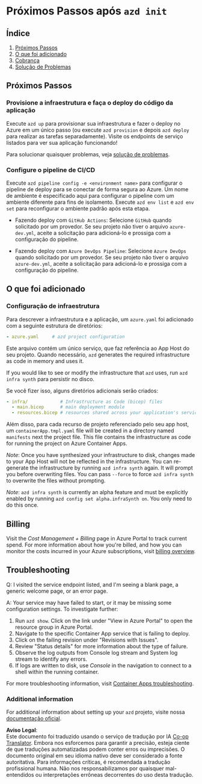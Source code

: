 <!--
CO_OP_TRANSLATOR_METADATA:
{
  "original_hash": "be745fda2aef9ee7ea772119fc6cdcf7",
  "translation_date": "2025-05-17T14:16:20+00:00",
  "source_file": "04-PracticalImplementation/samples/csharp/src/next-steps.md",
  "language_code": "br"
}
-->
# Próximos Passos após `azd init`

## Índice

1. [Próximos Passos](../../../../../../04-PracticalImplementation/samples/csharp/src)
2. [O que foi adicionado](../../../../../../04-PracticalImplementation/samples/csharp/src)
3. [Cobrança](../../../../../../04-PracticalImplementation/samples/csharp/src)
4. [Solução de Problemas](../../../../../../04-PracticalImplementation/samples/csharp/src)

## Próximos Passos

### Provisione a infraestrutura e faça o deploy do código da aplicação

Execute `azd up` para provisionar sua infraestrutura e fazer o deploy no Azure em um único passo (ou execute `azd provision` e depois `azd deploy` para realizar as tarefas separadamente). Visite os endpoints de serviço listados para ver sua aplicação funcionando!

Para solucionar quaisquer problemas, veja [solução de problemas](../../../../../../04-PracticalImplementation/samples/csharp/src).

### Configure o pipeline de CI/CD

Execute `azd pipeline config -e <environment name>` para configurar o pipeline de deploy para se conectar de forma segura ao Azure. Um nome de ambiente é especificado aqui para configurar o pipeline com um ambiente diferente para fins de isolamento. Execute `azd env list` e `azd env set` para reconfigurar o ambiente padrão após esta etapa.

- Fazendo deploy com `GitHub Actions`: Selecione `GitHub` quando solicitado por um provedor. Se seu projeto não tiver o arquivo `azure-dev.yml`, aceite a solicitação para adicioná-lo e prossiga com a configuração do pipeline.

- Fazendo deploy com `Azure DevOps Pipeline`: Selecione `Azure DevOps` quando solicitado por um provedor. Se seu projeto não tiver o arquivo `azure-dev.yml`, aceite a solicitação para adicioná-lo e prossiga com a configuração do pipeline.

## O que foi adicionado

### Configuração de infraestrutura

Para descrever a infraestrutura e a aplicação, um `azure.yaml` foi adicionado com a seguinte estrutura de diretórios:

```yaml
- azure.yaml     # azd project configuration
```

Este arquivo contém um único serviço, que faz referência ao App Host do seu projeto. Quando necessário, `azd` generates the required infrastructure as code in memory and uses it.

If you would like to see or modify the infrastructure that `azd` uses, run `azd infra synth` para persistir no disco.

Se você fizer isso, alguns diretórios adicionais serão criados:

```yaml
- infra/            # Infrastructure as Code (bicep) files
  - main.bicep      # main deployment module
  - resources.bicep # resources shared across your application's services
```

Além disso, para cada recurso de projeto referenciado pelo seu app host, um `containerApp.tmpl.yaml` file will be created in a directory named `manifests` next the project file. This file contains the infrastructure as code for running the project on Azure Container Apps.

*Note*: Once you have synthesized your infrastructure to disk, changes made to your App Host will not be reflected in the infrastructure. You can re-generate the infrastructure by running `azd infra synth` again. It will prompt you before overwriting files. You can pass `--force` to force `azd infra synth` to overwrite the files without prompting.

*Note*: `azd infra synth` is currently an alpha feature and must be explicitly enabled by running `azd config set alpha.infraSynth on`. You only need to do this once.

## Billing

Visit the *Cost Management + Billing* page in Azure Portal to track current spend. For more information about how you're billed, and how you can monitor the costs incurred in your Azure subscriptions, visit [billing overview](https://learn.microsoft.com/azure/developer/intro/azure-developer-billing).

## Troubleshooting

Q: I visited the service endpoint listed, and I'm seeing a blank page, a generic welcome page, or an error page.

A: Your service may have failed to start, or it may be missing some configuration settings. To investigate further:

1. Run `azd show`. Click on the link under "View in Azure Portal" to open the resource group in Azure Portal.
2. Navigate to the specific Container App service that is failing to deploy.
3. Click on the failing revision under "Revisions with Issues".
4. Review "Status details" for more information about the type of failure.
5. Observe the log outputs from Console log stream and System log stream to identify any errors.
6. If logs are written to disk, use *Console* in the navigation to connect to a shell within the running container.

For more troubleshooting information, visit [Container Apps troubleshooting](https://learn.microsoft.com/azure/container-apps/troubleshooting). 

### Additional information

For additional information about setting up your `azd` projeto, visite nossa [documentação oficial](https://learn.microsoft.com/azure/developer/azure-developer-cli/make-azd-compatible?pivots=azd-convert).

**Aviso Legal**:  
Este documento foi traduzido usando o serviço de tradução por IA [Co-op Translator](https://github.com/Azure/co-op-translator). Embora nos esforcemos para garantir a precisão, esteja ciente de que traduções automatizadas podem conter erros ou imprecisões. O documento original em seu idioma nativo deve ser considerado a fonte autoritativa. Para informações críticas, é recomendada a tradução profissional humana. Não nos responsabilizamos por quaisquer mal-entendidos ou interpretações errôneas decorrentes do uso desta tradução.